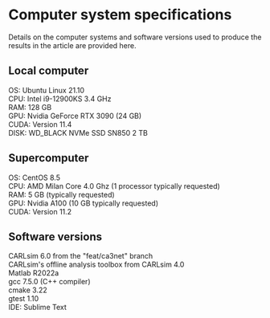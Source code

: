 Computer system specifications
==============================

Details on the computer systems and software versions used to produce the results in the article are provided here.

## Local computer

OS: Ubuntu Linux 21.10
<br>CPU: Intel i9-12900KS 3.4 GHz
<br>RAM: 128 GB
<br>GPU: Nvidia GeForce RTX 3090 (24 GB)
<br>CUDA: Version 11.4
<br>DISK: WD_BLACK NVMe SSD SN850 2 TB

## Supercomputer

OS: CentOS 8.5
<br>CPU: AMD Milan Core 4.0 Ghz (1 processor typically requested)
<br>RAM: 5 GB (typically requested)
<br>GPU: Nvidia A100 (10 GB typically requested)
<br>CUDA: Version 11.2

## Software versions

CARLsim 6.0 from the "feat/ca3net" branch
<br>CARLsim's offline analysis toolbox from CARLsim 4.0
<br>Matlab R2022a
<br>gcc 7.5.0 (C++ compiler)
<br>cmake 3.22
<br>gtest 1.10
<br>IDE: Sublime Text
